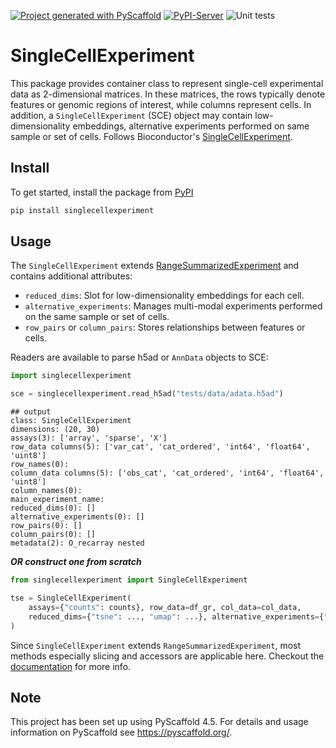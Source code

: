 [![Project generated with PyScaffold](https://img.shields.io/badge/-PyScaffold-005CA0?logo=pyscaffold)](https://pyscaffold.org/)
[![PyPI-Server](https://img.shields.io/pypi/v/SingleCellExperiment.svg)](https://pypi.org/project/SingleCellExperiment/)
![Unit tests](https://github.com/BiocPy/SingleCellExperiment/actions/workflows/pypi-test.yml/badge.svg)

# SingleCellExperiment

This package provides container class to represent single-cell experimental data as 2-dimensional matrices. In these matrices, the rows typically denote features or genomic regions of interest, while columns represent cells. In addition, a `SingleCellExperiment` (SCE) object may contain low-dimensionality embeddings, alternative experiments performed on same sample or set of cells. Follows Bioconductor's [SingleCellExperiment](https://bioconductor.org/packages/release/bioc/html/SingleCellExperiment.html).


## Install

To get started, install the package from [PyPI](https://pypi.org/project/singlecellexperiment/)

```bash
pip install singlecellexperiment
```

## Usage

The `SingleCellExperiment` extends [RangeSummarizedExperiment](https://github.com/BiocPy/SummarizedExperiment) and contains additional attributes:

- `reduced_dims`: Slot for low-dimensionality embeddings for each cell.
- `alternative_experiments`: Manages multi-modal experiments performed on the same sample or set of cells.
- `row_pairs` or `column_pairs`: Stores relationships between features or cells.

Readers are available to parse h5ad or `AnnData` objects to SCE:

```python
import singlecellexperiment

sce = singlecellexperiment.read_h5ad("tests/data/adata.h5ad")
```

    ## output
    class: SingleCellExperiment
    dimensions: (20, 30)
    assays(3): ['array', 'sparse', 'X']
    row_data columns(5): ['var_cat', 'cat_ordered', 'int64', 'float64', 'uint8']
    row_names(0):
    column_data columns(5): ['obs_cat', 'cat_ordered', 'int64', 'float64', 'uint8']
    column_names(0):
    main_experiment_name:
    reduced_dims(0): []
    alternative_experiments(0): []
    row_pairs(0): []
    column_pairs(0): []
    metadata(2): O_recarray nested

***OR construct one from scratch***

```python
from singlecellexperiment import SingleCellExperiment

tse = SingleCellExperiment(
    assays={"counts": counts}, row_data=df_gr, col_data=col_data,
    reduced_dims={"tsne": ..., "umap": ...}, alternative_experiments={"atac": ...}
)
```

Since `SingleCellExperiment` extends `RangeSummarizedExperiment`, most methods especially slicing and accessors are applicable here. 
Checkout the [documentation](https://biocpy.github.io/SingleCellExperiment/) for more info.

<!-- pyscaffold-notes -->

## Note

This project has been set up using PyScaffold 4.5. For details and usage
information on PyScaffold see https://pyscaffold.org/.
